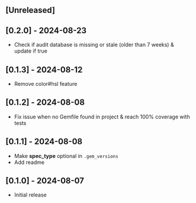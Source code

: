 ## [Unreleased]

## [0.2.0] - 2024-08-23

- Check if audit database is missing or stale (older than 7 weeks) & update if true

## [0.1.3] - 2024-08-12

- Remove color#hsl feature

## [0.1.2] - 2024-08-08

- Fix issue when no Gemfile found in project & reach 100% coverage with tests

## [0.1.1] - 2024-08-08

- Make **spec_type** optional in `.gem_versions`
- Add readme

## [0.1.0] - 2024-08-07

- Initial release
